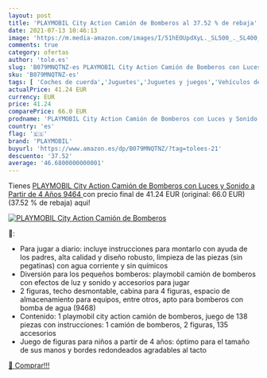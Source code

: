 ```yaml
---
layout: post
title: 'PLAYMOBIL City Action Camión de Bomberos al 37.52 % de rebaja'
date: 2021-07-13 10:46:13
image: 'https://m.media-amazon.com/images/I/51hEOUpdXyL._SL500_._SL400_.jpg'
comments: true
category: ofertas
author: 'tole.es'
slug: 'B079MNQTNZ-es PLAYMOBIL City Action Camión de Bomberos con Luces y...'
sku: 'B079MNQTNZ-es'
tags: [ 'Coches de cuerda','Juguetes','Juguetes y juegos','Vehículos de juguete para niños','playmobil', ]
actualPrice: 41.24 EUR
currency: EUR
price: 41.24
comparePrice: 66.0 EUR
prodname: 'PLAYMOBIL City Action Camión de Bomberos con Luces y Sonido  a Partir de 4 Años  9464 '
country: 'es'
flag: '🇪🇸'
brand: 'PLAYMOBIL'
buyurl: 'https://www.amazon.es/dp/B079MNQTNZ/?tag=tolees-21'
descuento: '37.52'
average: '46.6800000000001'
---
```


Tienes [PLAYMOBIL City Action Camión de Bomberos con Luces y Sonido  a Partir de 4 Años  9464 ](https://www.amazon.es/dp/B079MNQTNZ/?tag=tolees-21) con precio final de  41.24 EUR (original: 66.0 EUR) (37.52 %  de rebaja) aqui!

[![PLAYMOBIL City Action Camión de Bomberos](https://m.media-amazon.com/images/I/51hEOUpdXyL._SL500_._SL400_.jpg)](https://www.amazon.es/dp/B079MNQTNZ/?tag=tolees-21)

🔎:

- Para jugar a diario: incluye instrucciones para montarlo con ayuda de los padres, alta calidad y diseño robusto, limpieza de las piezas (sin pegatinas) con agua corriente y sin químicos
- Diversión para los pequeños bomberos: playmobil camión de bomberos con efectos de luz y sonido y accesorios para jugar
- 2 figuras, techo desmontable, cabina para 4 figuras, espacio de almacenamiento para equipos, entre otros, apto para bomberos con bomba de agua (9468)
- Contenido: 1 playmobil city action camión de bomberos, juego de 138 piezas con instrucciones: 1 camión de bomberos, 2 figuras, 135 accesorios
- Juego de figuras para niños a partir de 4 años: óptimo para el tamaño de sus manos y bordes redondeados agradables al tacto

[🛒 Comprar!!!](https://www.amazon.es/dp/B079MNQTNZ/?tag=tolees-21)
